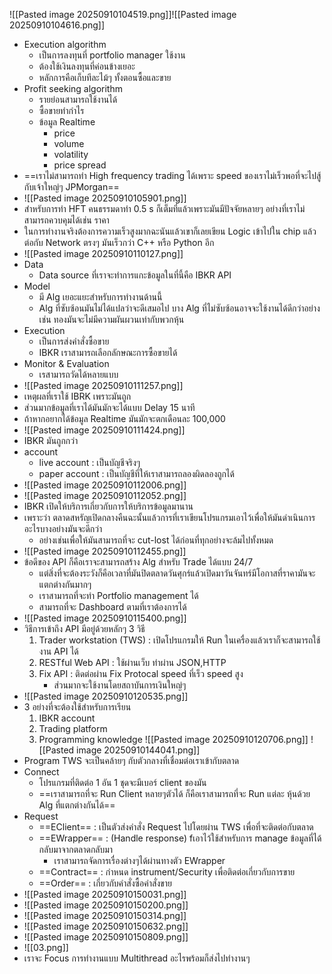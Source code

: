 


![[Pasted image 20250910104519.png]]![[Pasted image 20250910104616.png]]
- Execution algorithm
	- เป็นการลงทุนที่ portfolio manager ใช้งาน
	- ต้องใช้เงินลงทุนที่ค่อนข้างเยอะ
	- หลักการคือเก็บทีละไม้ๆ ทั้งตอนซื้อและขาย
- Profit seeking algorithm
	- รายย่อนสามารถใช้งานได้
	- ซื้อขายทำกำไร
	- ข้อมูล Realtime
		- price
		- volume
		- volatility
		- price spread
- ==เราไม่สามารถทำ High frequency trading ได้เพราะ speed ของเราไม่เร็วพอที่จะไปสู้กับเจ้าใหญ่ๆ JPMorgan==
- ![[Pasted image 20250910105901.png]]
- สำหรับการทำ HFT คนธรรมดาทำ 0.5 s ก็เต็มที่แล้วเพราะมันมีปัจจัยหลายๆ อย่างที่เราไม่สามารถควบคุมได้เช่น ราคา
- ในการทำงานจริงต้องการความเร็วสูงมากฉะนันแล้วเขาก็เลยเขียน Logic เข้าไปใน chip แล้วต่อกับ Network ตรงๆ มันเร็วกว่า C++ หรือ Python อีก
- ![[Pasted image 20250910110127.png]]
- Data
	- Data source ที่เราจะทำการแกะข้อมูลในที่นี้คือ IBKR API
- Model
	- มี Alg เยอะแยะสำหรับการทำงานด้านนี้
	- Alg ที่ซับซ้อนมันไม่ได้แปลว่าจะดีเสมอไป บาง Alg ที่ไม่ซับซ้อนอาจจะใช้งานได้ดีกว่าอย่างเช่น ทองมันจะไม่มีความผันผวนเท่ากับพวกหุ้น
- Execution
	- เป็นการส่งคำสั่งซื้อขาย
	- IBKR เราสามารถเลือกลักษณะการซื้อขายได้
- Monitor & Evaluation
	- เรสามารถวัดได้หลายแบบ
- ![[Pasted image 20250910111257.png]]
- เหตุผลที่เราใช้ IBRK เพราะมันถูก
- ส่วนมากข้อมูลที่เราได้มันมักจะได้แบบ Delay 15 นาที
- ถ้าหากอยากได้ข้อมูล Realtime มันมักจะตกเดือนละ 100,000 
-  ![[Pasted image 20250910111424.png]]
- IBKR มันถูกกว่า
- account
	- live account : เป็นบัญชีจริงๆ 
	- paper account : เป็นบัญชีที่ให้เราสามารถลองผิดลองถูกได้
- ![[Pasted image 20250910112006.png]]
-  ![[Pasted image 20250910112052.png]]
- IBKR เปิดให้บริการเกี่ยวกับการให้บริการข้อมูลมานาน
- เพราะว่า ตลาดสหรัญเปิดกลางคืนฉะนั้นแล้วการที่เราเขียนโปรแกรมเอาไว้เพื่อให้มันดำเนินการอะไรบางอย่างมันจะดีกว่า
	- อย่างเช่นเพื่อให้มันสามารถที่จะ cut-lost ได้ก่อนที่ทุกอย่างจะล้มไปทั้งหมด
- ![[Pasted image 20250910112455.png]]
- ข้อดีของ API ก็คือเราจะสามารถสร้าง Alg สำหรับ Trade ได้แบบ 24/7
	- แต่สิ่งที่จะต้องระวังก็คือเวลาที่มันปิดตลาดวันศุกร์แล้วเปิดมาวันจันทร์มีโอกาสที่ราคามันจะแตกต่างกันมากๆ 
	- เราสามารถที่จะทำ Portfolio management ได้
	- สามารถที่จะ Dashboard ตามที่เราต้องการได้
- ![[Pasted image 20250910115400.png]]
- วิธีการเข้าถึง API มีอยู่ด้วยหลักๆ 3 วิธี
	1. Trader workstation (TWS) : เปิดโปรแกรมให้ Run ในเครื่องแล้วเราก็จะสามารถใช้งาน API ได้
	2. RESTful Web API : ใช้ผ่านเว็บ ทำผ่าน JSON,HTTP
	3. Fix API : ติดต่อผ่าน Fix Protocal speed ที่เร็ว speed สูง 
		- ส่วนมากจะใช้งานโดยสถาบันการเงินใหญ่ๆ
- ![[Pasted image 20250910120535.png]]
- 3 อย่างที่จะต้องใช้สำหรับการเรียน
	1. IBKR account
	2. Trading platform
	3. Programming knowledge
![[Pasted image 20250910120706.png]]
 ![[Pasted image 20250910144041.png]]
 - Program TWS จะเป็นคล้ายๆ กับตัวกลางที่เชื่อมต่อเราเข้ากับตลาด 
 - Connect
	 - โปรแกรมที่ติดต่อ 1 อัน 1 ชุดจะมีเบอร์ client ของมัน
	 - ==เราสามารถที่จะ Run Client หลายๆตัวได้ ก็คือเราสามารถที่จะ Run แต่ละ หุ้นด้วย Alg ที่แตกต่างกันได้==
- Request
	- ==EClient== : เป็นตัวส่งคำสั่ง Request ไปโดยผ่าน TWS เพื่อที่จะติดต่อกับตลาด
	- ==EWrapper== : (Handle response) fเอาไว้ใช้สำหรับการ manage ข้อมูลที่ได้กลับมาจากตลาดกลับมา
		- เราสามารถจัดการเรื่องต่างๆได้ผ่านทางตัว EWrapper
	- ==Contract== : กำหนด instrument/Security เพื่อติดต่อเกี่ยวกับการขาย 
	- ==Order== : เกี่ยวกับคำสั่งซื้อคำสั่งขาย
- ![[Pasted image 20250910150031.png]]
- ![[Pasted image 20250910150200.png]]
- ![[Pasted image 20250910150314.png]]
- ![[Pasted image 20250910150632.png]]
- ![[Pasted image 20250910150809.png]]
- ![[03.png]]
- เราจะ Focus การทำงานแบบ Multithread อะไรพร้อมก็ส่งไปทำงานๆ